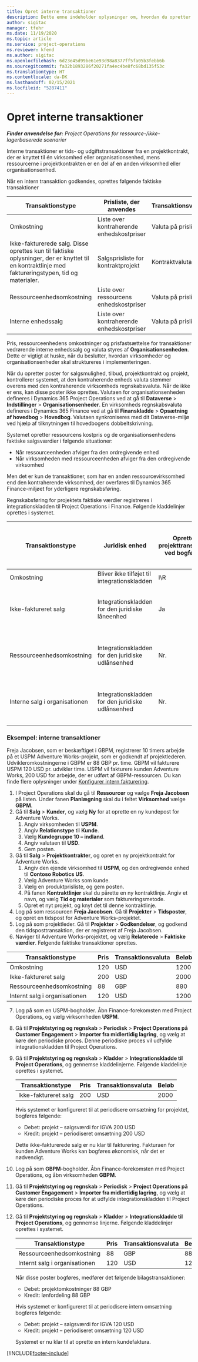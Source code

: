 ```yaml
---
title: Opret interne transaktioner
description: Dette emne indeholder oplysninger om, hvordan du opretter interne transaktioner.
author: sigitac
manager: tfehr
ms.date: 11/19/2020
ms.topic: article
ms.service: project-operations
ms.reviewer: kfend
ms.author: sigitac
ms.openlocfilehash: 6d23e45d99be61e93d98a8377ff5fa05b3febb6b
ms.sourcegitcommit: fa32b1893286f20271fa4ec4be8fc68bd135f53c
ms.translationtype: HT
ms.contentlocale: da-DK
ms.lasthandoff: 02/15/2021
ms.locfileid: "5287411"
---
```

# <a name="create-intercompany-transactions"></a>Opret interne transaktioner

_**Finder anvendelse for:** Project Operations for ressource-/ikke-lagerbaserede scenarier_

Interne transaktioner er tids- og udgiftstransaktioner fra en projektkontrakt, der er knyttet til én virksomhed eller organisationsenhed, mens ressourcerne i projektkontrakten er en del af en anden virksomhed eller organisationsenhed.

Når en intern transaktion godkendes, oprettes følgende faktiske transaktioner

| **Transaktionstype** | **Prisliste, der anvendes** | **Transaktionsvaluta** |
| --- | --- | --- |
| Omkostning | Liste over kontraherende enhedskostpriser | Valuta på prislinjen |
| Ikke-fakturerede salg. Disse oprettes kun til faktiske oplysninger, der er knyttet til en kontraktlinje med faktureringstypen, tid og materialer. | Salgsprisliste for kontraktprojekt | Kontraktvaluta |
| Ressourceenhedsomkostning | Liste over ressourcens enhedskostpriser | Valuta på prislinjen |
| Interne enhedssalg | Liste over kontraherende enhedskostpriser | Valuta på prislinjen |

Pris, ressourceenhedens omkostninger og prisfastsættelse for transaktioner vedrørende interne enhedssalg og valuta styres af **Organisationsenheden**. Dette er vigtigt at huske, når du beslutter, hvordan virksomheder og organisationsenheder skal struktureres i implementeringen.

Når du opretter poster for salgsmulighed, tilbud, projektkontrakt og projekt, kontrollerer systemet, at den kontraherende enheds valuta stemmer overens med den kontraherende virksomheds regnskabsvaluta. Når de ikke er ens, kan disse poster ikke oprettes. Valutaen for organisationsenheden defineres i Dynamics 365 Project Operations ved at gå til **Dataverse** > **Indstillinger** > **Organisationsenheder**. En virksomheds regnskabsvaluta defineres i Dynamics 365 Finance ved at gå til **Finanskladde** > **Opsætning af hovedbog** > **Hovedbog**. Valutaen synkroniseres med dit Dataverse-miljø ved hjælp af tilknytningen til hovedbogens dobbeltskrivning.

Systemet opretter ressourcens kostpris og de organisationsenhedens faktiske salgsværdier i følgende situationer:

  - Når ressourceenheden afviger fra den ordregivende enhed
  - Når virksomheden med ressourceenheden afviger fra den ordregivende virksomhed

Men det er kun de transaktioner, som har en anden ressourcevirksomhed end den kontraherende virksomhed, der overføres til Dynamics 365 Finance-miljøet for yderligere regnskabsføring.

Regnskabsføring for projektets faktiske værdier registreres i integrationskladden til Project Operations i Finance. Følgende kladdelinjer oprettes i systemet.

| **Transaktionstype** | **Juridisk enhed** | **Opretter projekttransaktion ved bogføring** | **De økonomiske dimensioner er baseret på standarderne for** | **Standard for faktureringsmomsgruppe og faktureringsvaremomsgruppe** |
| --- | --- | --- | --- | --- |
| Omkostning | Bliver ikke tilføjet til integrationskladden | I\R | I\R | I\R |
| Ikke-faktureret salg | Integrationskladden for den juridiske låneenhed | Ja | Project | **Faktureringsmomsgruppe**: baseret på **kontraktkunden** <br/> **Faktureringsmomsgruppe for vare**: fra den aktuelle projektkategori for den juridiske enhed på kladdelinjen |
| Ressourceenhedsomkostning | Integrationskladden for den juridiske udlånsenhed | Nr. | Interne kunde | **Faktureringsmomsgruppe**: baseret på **intern kunde** <br/> **Faktureringsmomsgruppe for vare**: fra den aktuelle projektkategori for den juridiske enhed på kladdelinjen |
| Interne salg i organisationen | Integrationskladden for den juridiske udlånsenhed | Nr. | Interne kunde | **Faktureringsmomsgruppe**: baseret på **intern kunde** <br/> **Faktureringsmomsgruppe for vare**: fra den aktuelle projektkategori for den juridiske enhed på kladdelinjen |

### <a name="example-intercompany-transactions"></a>Eksempel: interne transaktioner

Freja Jacobsen, som er beskæftiget i GBPM, registrerer 10 timers arbejde på et USPM Adventure Works-projekt, som er godkendt af projektlederen. Udvikleromkostningerne i GBPM er 88 GBP pr. time. GBPM vil fakturere USPM 120 USD pr. udvikler time. USPM vil fakturere kunden Adventure Works, 200 USD for arbejde, der er udført af GBPM-ressourcen. Du kan finde flere oplysninger under [Konfigurer intern fakturering](configure-intercompany-invoicing.md).

1. I Project Operations skal du gå til **Ressourcer** og vælge **Freja Jacobsen** på listen. Under fanen **Planlægning** skal du i feltet **Virksomhed** vælge **GBPM**.
2. Gå til **Salg** > **Kunder**, og vælg **Ny** for at oprette en ny kundepost for Adventure Works.
    1. Angiv virksomheden til **USPM**.
    2. Angiv **Relationstype** til **Kunde**.
    3. Vælg **Kundegruppe 10 – indland**.
    4. Angiv valutaen til **USD**.
    5. Gem posten.
3. Gå til **Salg** > **Projektkontrakter**, og opret en ny projektkontrakt for Adventure Works.
    1. Angiv den ejende virksomhed til **USPM**, og den ordregivende enhed til **Contoso Robotics US**.
    2. Vælg Adventure Works som kunde.
    3. Vælg en produktprisliste, og gem posten.
    4. På fanen **Kontraktlinjer** skal du pårette en ny kontraktlinje. Angiv et navn, og vælg **Tid og materialer** som faktureringsmetode.
    5. Opret et nyt projekt, og knyt det til denne kontraktlinje.
4. Log på som ressourcen **Freja Jacobsen**. Gå til **Projekter** > **Tidsposter**, og opret en tidspost for Adventure Works-projektet.
5. Log på som projektleder. Gå til **Projekter** > **Godkendelser**, og godkend den tidsposttransaktion, der er registreret af Freja Jacobsen.
6. Naviger til Adventure Works-projektet, og vælg **Relaterede** > **Faktiske værdier**. Følgende faktiske transaktioner oprettes.

| **Transaktionstype** | **Pris** | **Transaktionsvaluta** | **Beløb** |
| --- | --- | --- | --- |
| Omkostning | 120 | USD | 1200 |
| Ikke-faktureret salg | 200 | USD | 2000 |
| Ressourceenhedsomkostning | 88 | GBP | 880 |
| Internt salg i organisationen | 120 | USD | 1200 |

7. Log på som en USPM-bogholder. Åbn Finance-forekomsten med Project Operations, og vælg virksomheden **USPM**. 
8. Gå til **Projektstyring og regnskab** > **Periodisk** > **Project Operations på Customer Engagement** > **Importer fra midlertidig lagring**, og vælg at køre den periodiske proces. Denne periodiske proces vil udfylde integrationskladden til Project Operations.
9. Gå til **Projektstyring og regnskab** > **Kladder** > **Integrationskladde til Project Operations**, og gennemse kladdelinjerne. Følgende kladdelinje oprettes i systemet.

    | **Transaktionstype** | **Pris** | **Transaktionsvaluta** | **Beløb** |
    | --- | --- | --- | --- |
    | Ikke-faktureret salg | 200 | USD | 2000 |

    Hvis systemet er konfigureret til at periodisere omsætning for projektet, bogføres følgende:

    - Debet: projekt – salgsværdi for IGVA 200 USD
    - Kredit: projekt – periodiseret omsætning 200 USD

    Dette ikke-fakturerede salg er nu klar til fakturering. Fakturaen for kunden Adventure Works kan bogføres økonomisk, når det er nødvendigt.

10. Log på som **GBPM**-bogholder. Åbn Finance-forekomsten med Project Operations, og åbn virksomheden **GBPM**. 
11. Gå til **Projektstyring og regnskab** > **Periodisk** > **Project Operations på Customer Engagement** > **Importer fra midlertidig lagring**, og vælg at køre den periodiske proces for at udfylde integrationskladden til Project Operations.
12. Gå til **Projektstyring og regnskab** > **Kladder** > **Integrationskladde til Project Operations**, og gennemse linjerne. Følgende kladdelinjer oprettes i systemet.

    | **Transaktionstype** | **Pris** | **Transaktionsvaluta** | **Beløb** |
    | --- | --- | --- | --- |
    | Ressourceenhedsomkostning | 88 | GBP | 880 |
    | Internt salg i organisationen | 120 | USD | 1200 |

    Når disse poster bogføres, medfører det følgende bilagstransaktioner:

    - Debet: projektomkostninger 88 GBP
    - Kredit: lønfordeling 88 GBP

    Hvis systemet er konfigureret til at periodisere intern omsætning bogføres følgende:

    - Debet: projekt – salgsværdi for IGVA 120 USD
    - Kredit: projekt – periodiseret omsætning 120 USD

    Systemet er nu klar til at oprette en intern kundefaktura.


[!INCLUDE[footer-include](../includes/footer-banner.md)]